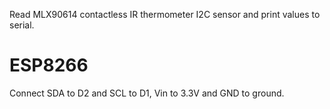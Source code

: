 Read MLX90614 contactless IR thermometer I2C sensor and print values to serial.

# ESP8266

Connect SDA to D2 and SCL to D1,
Vin to 3.3V and GND to ground.


